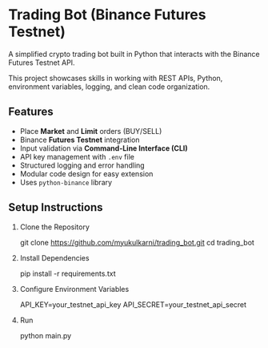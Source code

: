 

# Trading Bot (Binance Futures Testnet)

A simplified crypto trading bot built in Python that interacts with the Binance Futures Testnet API.

This project  showcases skills in working with REST APIs, Python, environment variables, logging, and clean code organization.



##  Features

-  Place **Market** and **Limit** orders (BUY/SELL)
-  Binance **Futures Testnet** integration
-  Input validation via **Command-Line Interface (CLI)**
-  API key management with `.env` file
-  Structured logging and error handling
-  Modular code design for easy extension
-  Uses `python-binance` library


##  Setup Instructions

 1. Clone the Repository

    git clone https://github.com/myukulkarni/trading_bot.git
    cd trading_bot

2. Install Dependencies

   pip install -r requirements.txt

3. Configure Environment Variables

   API_KEY=your_testnet_api_key
   API_SECRET=your_testnet_api_secret

4. Run

   python main.py







